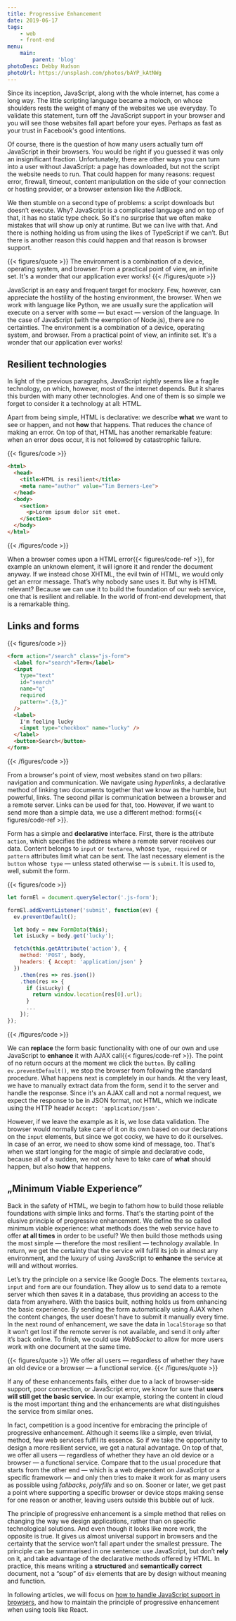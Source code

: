 ```yaml
---
title: Progressive Enhancement
date: 2019-06-17
tags:
    - web
    - front-end
menu:
    main:
        parent: 'blog'
photoDesc: Debby Hudson
photoUrl: https://unsplash.com/photos/bAYP_kAtNWg
---
```


Since its inception, JavaScript, along with the whole internet, has come a long way. The little scripting language became a moloch, on whose shoulders rests the weight of many of the websites we use everyday. To validate this statement, turn off the JavaScript support in your browser and you will see those websites fall apart before your eyes. Perhaps as fast as your trust in Facebook's good intentions.

<!--more-->

Of course, there is the question of how many users actually turn off JavaScript in their browsers. You would be right if you guessed it was only an insignificant fraction. Unfortunately, there are other ways you can turn into a user without JavaScript: a page has downloaded, but not the script the website needs to run. That could happen for many reasons: request error, firewall, timeout, content manipulation on the side of your connection or hosting provider, or a browser extension like the AdBlock.

We then stumble on a second type of problems: a script downloads but doesn’t execute. Why? JavaScript is a complicated language and on top of that, it has no static type check. So it's no surprise that we often make mistakes that will show up only at runtime. But we can live with that. And there is nothing holding us from using the likes of TypeScript if we can’t. But there is another reason this could happen and that reason is browser support.

{{< figures/quote >}}
The environment is a combination of a device, operating system, and browser. From a practical point of view, an infinite set. It's a wonder that our application ever works!
{{< /figures/quote >}}

JavaScript is an easy and frequent target for mockery. Few, however, can appreciate the hostility of the hosting environment, the browser. When we work with language like Python, we are usually sure the application will execute on a server with some — but exact — version of the language. In the case of JavaScript (with the exemption of Node.js), there are no certainties. The environment is a combination of a device, operating system, and browser. From a practical point of view, an infinite set. It's a wonder that our application ever works!

## Resilient technologies

In light of the previous paragraphs, JavaScript rightly seems like a fragile technology, on which, however, most of the internet depends. But it shares this burden with many other technologies. And one of them is so simple we forget to consider it a technology at all: HTML.

Apart from being simple, HTML is declarative: we describe **what** we want to see or happen, and not **how** that happens. That reduces the chance of making an error. On top of that, HTML has another remarkable feature: when an error does occur, it is not followed by catastrophic failure.

{{< figures/code >}}
```html
<html>
  <head>
    <title>HTML is resilient</title>
    <meta name="author" value="Tim Berners-Lee">
  </head>
  <body>
    <section>
      <p>Lorem ipsum dolor sit emet.
    </Section>
  </body>
</html>
```
{{< /figures/code >}}

When a browser comes upon a HTML error{{< figures/code-ref >}}, for example an unknown element, it will ignore it and render the document anyway. If we instead chose XHTML, the evil twin of HTML, we would only get an error message. That’s why nobody sane uses it. But why is HTML relevant? Because we can use it to build the foundation of our web service, one that is resilient and reliable. In the world of front-end development, that is a remarkable thing.

## Links and forms

{{< figures/code >}}
```html
<form action="/search" class="js-form">
  <label for="search">Term</label>
  <input
    type="text"
    id="search"
    name="q"
    required
    pattern=".{3,}"
  />
  <label>
    I'm feeling lucky
    <input type="checkbox" name="lucky" />
  </label>
  <button>Search</button>
</form>
```
{{< /figures/code >}}

From a browser's point of view, most websites stand on two pillars: navigation and communication. We navigate using *hyperlinks*, a declarative method of linking two documents together that we know as the humble, but powerful, links. The second pillar is communication between a browser and a remote server. Links can be used for that, too. However, if we want to send more than a simple data, we use a different method: forms{{< figures/code-ref >}}.

Form has a simple and **declarative** interface. First, there is the attribute `action`, which specifies the address where a remote server receives our data. Content belongs to `input` or` textarea`, whose `type`,` required` or `pattern` attributes limit what can be sent. The last necessary element is the `button` whose` type` — unless stated otherwise — is `submit`. It is used to, well, submit the form.

{{< figures/code >}}
```js
let formEl = document.querySelector('.js-form');

formEl.addEventListener('submit', function(ev) {
  ev.preventDefault();

  let body = new FormData(this);
  let isLucky = body.get('lucky');

  fetch(this.getAttribute('action'), {
    method: 'POST', body,
    headers: { Accept: 'application/json' }
  })
    .then(res => res.json())
    .then(res => {
      if (isLucky) {
        return window.location(res[0].url);
      }
      ...
    });
});
```
{{< /figures/code >}}

We can **replace** the form basic functionality with one of our own and use JavaScript to **enhance** it with AJAX call{{< figures/code-ref >}}. The point of no return occurs at the moment we click the `button`. By calling `ev.preventDefault()`, we stop the browser from following the standard procedure. What happens next is completely in our hands. At the very least, we have to manually extract data from the form, send it to the server and handle the response. Since it's an AJAX call and not a normal request, we expect the response to be in JSON format, not HTML, which we indicate using the HTTP header `Accept: 'application/json'`.

However, if we leave the example as it is, we lose data validation. The browser would normally take care of it on its own based on our declarations on the `input` elements, but since we got cocky, we have to do it ourselves. In case of an error, we need to show some kind of message, too. That's when we start longing for the magic of simple and declarative code, because all of a sudden, we not only have to take care of **what** should happen, but also **how** that happens.

## „Minimum Viable Experience”

Back in the safety of HTML, we begin to fathom how to build those reliable foundations with simple links and forms. That's the starting point of the elusive principle of progressive enhancement. We define the so called minimum viable experience: what methods does the web service have to offer **at all times** in order to be useful? We then build those methods using the most simple — therefore the most resilient — technology available. In return, we get the certainty that the service will fulfil its job in almost any environment, and the luxury of using JavaScript to **enhance** the service at will and without worries.

Let’s try the principle on a service like Google Docs. The elements `textarea`, `input` and `form` are our foundation. They allow us to send data to a remote server which then saves it in a database, thus providing an access to the data from anywhere. With the basics built, nothing holds us from enhancing the basic experience. By sending the form automatically using AJAX when the content changes, the user doesn’t have to submit it manually every time. In the next round of enhancement, we save the data in `localStorage` so that it won’t get lost if the remote server is not available, and send it only after it’s back online. To finish, we could use *WebSocket* to allow for more users work with one document at the same time.

{{< figures/quote >}}
We offer all users — regardless of whether they have an old device or a browser — a functional service.
{{< /figures/quote >}}

If any of these enhancements fails, either due to a lack of browser-side support, poor connection, or JavaScript error, we know for sure that **users will still get the basic service**. In our example, storing the content in cloud is the most important thing and the enhancements are what distinguishes the service from similar ones.

In fact, competition is a good incentive for embracing the principle of progressive enhancement. Although it seems like a simple, even trivial, method, few web services fulfil its essence. So if we take the opportunity to design a more resilient service, we get a natural advantage. On top of that, we offer all users — regardless of whether they have an old device or a browser — a functional service. Compare that to the usual procedure that starts from the other end — which is a web dependent on JavaScript or a specific framework — and only then tries to make it work for as many users as possible using *fallbacks*, *polyfills* and so on. Sooner or later, we get past a point where supporting a specific browser or device stops making sense for one reason or another, leaving users outside this bubble out of luck.

The principle of progressive enhancement is a simple method that relies on changing the way we design applications, rather than on specific technological solutions. And even though it looks like more work, the opposite is true. It gives us almost universal support in browsers and the certainty that the service won’t fall apart under the smallest pressure. The principle can be summarised in one sentence: use JavaScript, but don’t **rely** on it, and take advantage of the declarative methods offered by HTML. In practice, this means writing a **structured** and **semantically correct** document, not a “soup” of `div` elements that are by design without meaning and function.

In following articles, we will focus on [how to handle JavaScript support in browsers](/blog/how-to-wrestle-with-browser-support/), and how to maintain the principle of progressive enhancement when using tools like React.
